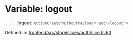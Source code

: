 # Variable: logout

> **logout**: `ActionCreatorWithoutPayload`\<`"auth/logout"`\>

Defined in: [frontend/src/store/slices/authSlice.ts:63](https://github.com/lsendel/sass/blob/ca8b2b87627589617e0de57047e1f50d53e78078/frontend/src/store/slices/authSlice.ts#L63)

